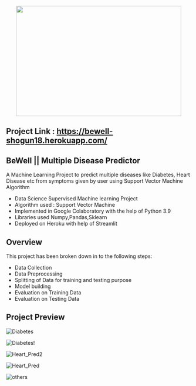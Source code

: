 <p align="center"><img width="450" height="300" src="https://user-images.githubusercontent.com/75260179/181617558-f6c66d2d-1200-478d-8479-c97183e1b442.jpg" width="300" height="300"> </p>

## Project Link :  https://bewell-shogun18.herokuapp.com/
## BeWell || Multiple Disease Predictor
A Machine Learning Project to predict multiple diseases like Diabetes, Heart Disease etc from symptoms given by user using Support Vector Machine Algorithm

* Data Science Supervised Machine learning Project
* Algorithm used : Support Vector Machine
* Implemented in Google Colaboratory with the help of Python 3.9
* Libraries used Numpy,Pandas,Sklearn
* Deployed on Heroku with help of Streamlit

## Overview
This project has been broken down in to the following steps:
* Data Collection
* Data Preprocessing
* Splitting of Data for training and testing purpose
* Model building
* Evaluation on Training Data
* Evaluation on Testing Data


## Project Preview

![Diabetes](https://user-images.githubusercontent.com/75260179/181391168-fe747503-0a86-4988-8c71-814f8f29ac22.png)

![Diabetes!](https://user-images.githubusercontent.com/75260179/181391167-17424a60-1cba-4d15-8000-8b0870e02bcb.png)

![Heart_Pred2](https://user-images.githubusercontent.com/75260179/181391176-788ee8cd-5728-48c4-85be-c7b57d8e8d44.png)

![Heart_Pred](https://user-images.githubusercontent.com/75260179/181391171-f07750da-572c-42b8-be96-7ae874b59624.png)

![others](https://user-images.githubusercontent.com/75260179/181391165-d63357ba-a52c-4e92-9fcb-9c755e65c0e1.png)
